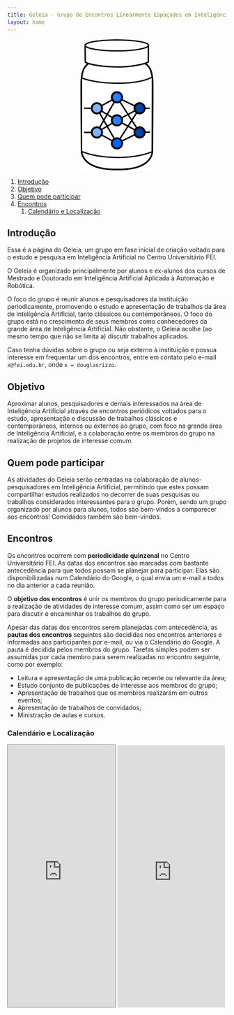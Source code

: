 ```yaml
---
title: Geleia - Grupo de Encontros Linearmente Espaçados em Inteligência Artificial
layout: home
---
```

<center>
    <img src="./logo.svg" alt="Este é o logo do Geleia" height="300px"/>
</center>

1.  [Introdução](#introdução)
2.  [Objetivo](#objetivo)
3.  [Quem pode participar](#quem-pode-participar)
4.  [Encontros](#encontros)
    1.  [Calendário e Localização](#calendário-e-localização)

## Introdução

Essa é a página do Geleia, um grupo em fase inicial de criação voltado
para o estudo e pesquisa em Inteligência Artificial no Centro
Universitário FEI.

O Geleia é organizado principalmente por alunos e ex-alunos dos cursos
de Mestrado e Doutorado em Inteligência Artificial Aplicada à Automação
e Robótica.

O foco do grupo é reunir alunos e pesquisadores da instituição
periodicamente, promovendo o estudo e apresentação de trabalhos da área
de Inteligência Artificial, tanto clássicos ou contemporâneos. O foco do
grupo está no crescimento de seus membros como conhecedores da grande
área de Inteligência Artificial. Não obstante, o Geleia acolhe (ao mesmo
tempo que não se limita a) discutir trabalhos aplicados.

Caso tenha dúvidas sobre o grupo ou seja externo à instituição e possua
interesse em frequentar um dos encontros, entre em contato pelo e-mail
`x@fei.edu.br`, onde `x = douglasrizzo`.

## Objetivo

Aproximar alunos, pesquisadores e demais interessados na área de
Inteligência Artificial através de encontros periódicos voltados para o
estudo, apresentação e discussão de trabalhos clássicos e
contemporâneos, internos ou externos ao grupo, com foco na grande área
de Inteligência Artificial, e a colaboração entre os membros do grupo na
realização de projetos de interesse comum.

## Quem pode participar

As atividades do Geleia serão centradas na colaboração de
alunos-pesquisadores em Inteligência Artificial, permitindo que estes
possam compartilhar estudos realizados no decorrer de suas pesquisas ou
trabalhos considerados interessantes para o grupo. Porém, sendo um grupo
organizado por alunos para alunos, todos são bem-vindos a comparecer aos
encontros! Convidados também são bem-vindos.

## Encontros

Os encontros ocorrem com **periodicidade quinzenal** no Centro
Universitário FEI. As datas dos encontros são marcadas com bastante
antecedência para que todos possam se planejar para participar. Elas são
disponibilizadas num Calendário do Google, o qual envia um e-mail a
todos no dia anterior a cada reunião.

O **objetivo dos encontros** é unir os membros do grupo periodicamente
para a realização de atividades de interesse comum, assim como ser um
espaço para discutir e encaminhar os trabalhos do grupo.

Apesar das datas dos encontros serem planejadas com antecedência, as
**pautas dos encontros** seguintes são decididas nos encontros
anteriores e informadas aos participantes por e-mail, ou via o
Calendário do Google. A pauta é decidida pelos membros do grupo. Tarefas
simples podem ser assumidas por cada membro para serem realizadas no
encontro seguinte, como por exemplo:

-   Leitura e apresentação de uma publicação recente ou relevante da
    área;
-   Estudo conjunto de publicações de interesse aos membros do grupo;
-   Apresentação de trabalhos que os membros realizaram em outros
    eventos;
-   Apresentação de trabalhos de convidados;
-   Ministração de aulas e cursos.

### Calendário e Localização


<iframe
    src="https://calendar.google.com/calendar/embed?height=600&amp;wkst=1&amp;bgcolor=%23ffffff&amp;ctz=America%2FSao_Paulo&amp;src=dTJnbjBsOXFkaGhzamxpbWhpczlmNzlhdjRAZ3JvdXAuY2FsZW5kYXIuZ29vZ2xlLmNvbQ&amp;color=%238E24AA"
    style="border:solid 1px #777" width="49%" height="600" frameborder="0" scrolling="no">
</iframe>
<iframe
    src="https://www.google.com/maps/embed?pb=!1m18!1m12!1m3!1d3652.6486943807276!2d-46.58159194882757!3d-23.724236273438052!2m3!1f0!2f0!3f0!3m2!1i1024!2i768!4f13.1!3m3!1m2!1s0x94ce4158ef9c7c05%3A0x776b798985695f52!2sCentro%20Universit%C3%A1rio%20FEI%20-%20Campus%20S%C3%A3o%20Bernardo%20do%20Campo!5e0!3m2!1spt-PT!2sbr!4v1568870677476!5m2!1spt-PT!2sbr"
    width="49%" height="600" frameborder="0" style="border:0;" allowfullscreen>
</iframe>